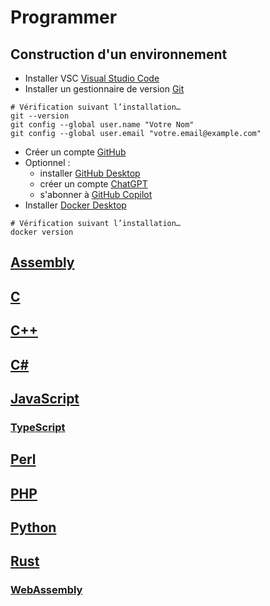 # Programmer

## Construction d'un environnement

- Installer VSC [Visual Studio Code](https://code.visualstudio.com/download)
- Installer un gestionnaire de version [Git](https://git-scm.com/download) 
```
# Vérification suivant l’installation…
git --version
git config --global user.name "Votre Nom"
git config --global user.email "votre.email@example.com"
```
- Créer un compte [GitHub](https://github.com/)
- Optionnel :
  - installer [GitHub Desktop](https://desktop.github.com/)
  - créer un compte [ChatGPT](https://chat.openai.com/)
  - s'abonner à [GitHub Copilot](https://github.com/features/copilot/plans)
- Installer [Docker Desktop](https://docs.docker.com/desktop/setup/install/mac-install/)

```
# Vérification suivant l’installation…
docker version
``` 

## [Assembly](/assembly/)

## [C](/c/)

## [C++](/cpp/)

## [C#](/csharp/)

## [JavaScript](/javascript/)

### [TypeScript](/javascript/typescript/)

## [Perl](/perl/)

## [PHP](/php/)

## [Python](/python/)

## [Rust](/rust/)

### [WebAssembly](/rust/webassembly/)

